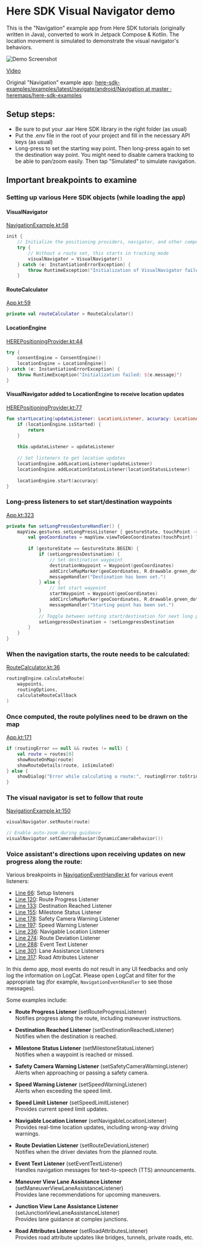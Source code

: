 # Here SDK Visual Navigator demo

This is the "Navigation" example app from Here SDK tutorials (originally written in Java), converted to work in Jetpack Compose & Kotlin. The location movement is simulated to demonstrate the visual navigator's behaviors.

![Demo Screenshot](./Screenshot%202025-03-15%20121642.png)

[Video](https://photos.google.com/share/AF1QipNeNzPCMpNXyba0d8DS-odMMoFMBijIoCUZmN1KLkgwbH34chDN2z0guZLH96Futw/photo/AF1QipOF-UmQn30AY97gQRsJ3MEWN-pqvLIX9qxlVas_?key=MFBscFdkeFJ3MnQ1N1Z1TzJlTmFCOXhrMWpxN1Jn)



Original "Navigation" example app: [here-sdk-examples/examples/latest/navigate/android/Navigation at master · heremaps/here-sdk-examples](https://github.com/heremaps/here-sdk-examples/tree/master/examples/latest/navigate/android/Navigation)

## Setup steps:
- Be sure to put your .aar Here SDK library in the right folder (as usual)
- Put the .env file in the root of your project and fill in the necessary API keys (as usual)
- Long-press to set the starting way point. Then long-press again to set the destination way point. You might need to disable camera tracking to be able to pan/zoom easily. Then tap "Simulated" to simulate navigation.

## Important breakpoints to examine

### Setting up various Here SDK objects (while loading the app)

#### VisualNavigator
[NavigationExample.kt:58](./app/src/main/java/com/example/navigation/NavigationExample.kt#L58)
```kotlin
init {
    // Initialize the positioning providers, navigator, and other components
    try {
        // Without a route set, this starts in tracking mode
        visualNavigator = VisualNavigator()
    } catch (e: InstantiationErrorException) {
        throw RuntimeException("Initialization of VisualNavigator failed: ${e.error.name}")
    }
```

#### RouteCalculator
[App.kt:59](./app/src/main/java/com/example/navigation/App.kt#L59)
```kotlin
private val routeCalculator = RouteCalculator()
```

#### LocationEngine
[HEREPositioningProvider.kt:44](./app/src/main/java/com/example/navigation/HEREPositioningProvider.kt#L44)
```kotlin
try {
    consentEngine = ConsentEngine()
    locationEngine = LocationEngine()
} catch (e: InstantiationErrorException) {
    throw RuntimeException("Initialization failed: ${e.message}")
}
```

#### VisualNavigator added to LocationEngine to receive location updates
[HEREPositioningProvider.kt:77](./app/src/main/java/com/example/navigation/HEREPositioningProvider.kt#L77)
```kotlin
fun startLocating(updateListener: LocationListener, accuracy: LocationAccuracy) {
    if (locationEngine.isStarted) {
        return
    }
    
    this.updateListener = updateListener
    
    // Set listeners to get location updates
    locationEngine.addLocationListener(updateListener)
    locationEngine.addLocationStatusListener(locationStatusListener)
    
    locationEngine.start(accuracy)
}
```

### Long-press listeners to set start/destination waypoints
[App.kt:323](./app/src/main/java/com/example/navigation/App.kt#L323)
```kotlin
private fun setLongPressGestureHandler() {
    mapView.gestures.setLongPressListener { gestureState, touchPoint ->
        val geoCoordinates = mapView.viewToGeoCoordinates(touchPoint) ?: return@setLongPressListener
        
        if (gestureState == GestureState.BEGIN) {
            if (setLongpressDestination) {
                // Set destination waypoint
                destinationWaypoint = Waypoint(geoCoordinates)
                addCircleMapMarker(geoCoordinates, R.drawable.green_dot)
                messageHandler("Destination has been set.")
            } else {
                // Set start waypoint
                startWaypoint = Waypoint(geoCoordinates)
                addCircleMapMarker(geoCoordinates, R.drawable.green_dot)
                messageHandler("Starting point has been set.")
            }
            // Toggle between setting start/destination for next long press
            setLongpressDestination = !setLongpressDestination
        }
    }
}
```

### When the navigation starts, the route needs to be calculated:
[RouteCalculator.kt:36](./app/src/main/java/com/example/navigation/RouteCalculator.kt#L36)
```kotlin
routingEngine.calculateRoute(
    waypoints,
    routingOptions,
    calculateRouteCallback
)
```

### Once computed, the route polylines need to be drawn on the map
[App.kt:171](./app/src/main/java/com/example/navigation/App.kt#L171)
```kotlin
if (routingError == null && routes != null) {
    val route = routes[0]
    showRouteOnMap(route)
    showRouteDetails(route, isSimulated)
} else {
    showDialog("Error while calculating a route:", routingError.toString())
}
```

### The visual navigator is set to follow that route
[NavigationExample.kt:150](./app/src/main/java/com/example/navigation/NavigationExample.kt#L150)
```kotlin
visualNavigator.setRoute(route)

// Enable auto-zoom during guidance
visualNavigator.setCameraBehavior(DynamicCameraBehavior())
```

### Voice assistant's directions upon receiving updates on new progress along the route:
Various breakpoints in [NavigationEventHandler.kt](./app/src/main/java/com/example/navigation/NavigationEventHandler.kt) for various event listeners:
- [Line 66](./app/src/main/java/com/example/navigation/NavigationEventHandler.kt#L66): Setup listeners
- [Line 120](./app/src/main/java/com/example/navigation/NavigationEventHandler.kt#L120): Route Progress Listener
- [Line 133](./app/src/main/java/com/example/navigation/NavigationEventHandler.kt#L133): Destination Reached Listener
- [Line 155](./app/src/main/java/com/example/navigation/NavigationEventHandler.kt#L155): Milestone Status Listener
- [Line 178](./app/src/main/java/com/example/navigation/NavigationEventHandler.kt#L178): Safety Camera Warning Listener
- [Line 197](./app/src/main/java/com/example/navigation/NavigationEventHandler.kt#L197): Speed Warning Listener
- [Line 236](./app/src/main/java/com/example/navigation/NavigationEventHandler.kt#L236): Navigable Location Listener
- [Line 274](./app/src/main/java/com/example/navigation/NavigationEventHandler.kt#L274): Route Deviation Listener
- [Line 288](./app/src/main/java/com/example/navigation/NavigationEventHandler.kt#L288): Event Text Listener
- [Line 301](./app/src/main/java/com/example/navigation/NavigationEventHandler.kt#L301): Lane Assistance Listeners
- [Line 317](./app/src/main/java/com/example/navigation/NavigationEventHandler.kt#L317): Road Attributes Listener

In this demo app, most events do not result in any UI feedbacks and only log the information on LogCat. Please open LogCat and filter for the appropriate tag (for example, `NavigationEventHandler` to see those messages).

Some examples include:

- **Route Progress Listener** (setRouteProgressListener)  
  Notifies progress along the route, including maneuver instructions.

- **Destination Reached Listener** (setDestinationReachedListener)  
  Notifies when the destination is reached.

- **Milestone Status Listener** (setMilestoneStatusListener)  
  Notifies when a waypoint is reached or missed.

- **Safety Camera Warning Listener** (setSafetyCameraWarningListener)  
  Alerts when approaching or passing a safety camera.

- **Speed Warning Listener** (setSpeedWarningListener)  
  Alerts when exceeding the speed limit.

- **Speed Limit Listener** (setSpeedLimitListener)  
  Provides current speed limit updates.

- **Navigable Location Listener** (setNavigableLocationListener)  
  Provides real-time location updates, including wrong-way driving warnings.

- **Route Deviation Listener** (setRouteDeviationListener)  
  Notifies when the driver deviates from the planned route.

- **Event Text Listener** (setEventTextListener)  
  Handles navigation messages for text-to-speech (TTS) announcements.

- **Maneuver View Lane Assistance Listener** (setManeuverViewLaneAssistanceListener)  
  Provides lane recommendations for upcoming maneuvers.

- **Junction View Lane Assistance Listener** (setJunctionViewLaneAssistanceListener)  
  Provides lane guidance at complex junctions.

- **Road Attributes Listener** (setRoadAttributesListener)  
  Provides road attribute updates like bridges, tunnels, private roads, etc.
